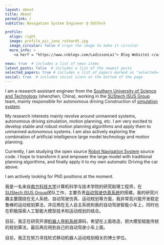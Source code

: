 ```yaml
---
layout: about
title: About
permalink: /
subtitle: Navigation System Engineer @ SUSTech

profile:
  align: right
  image: profile_pic_jona_ruthardt.jpg
  image_circular: false # crops the image to make it circular
  more_info: >
    <a herf = "https://www.cnblogs.com/LadissonLai"> Blog Website1 </a>

news: true  # includes a list of news items
latest_posts: false  # includes a list of the newest posts
selected_papers: true # includes a list of papers marked as "selected={true}"
social: true  # includes social icons at the bottom of the page
---
```



I am a research assistant engineer from the [Southern University of Science and Technology](https://www.sustech.edu.cn/) (shenzhen, China), working in the [SUStech ISUS Group](https://cse.sustech.edu.cn/faculty/~haoq/) team, mainly responsible for autonomous driving Construction of [simulation system](https://github.com/LadissonLai/AVP-Simulation). 

My research interests mainly revolve around unmanned systems, autonomous driving simulation, motion planning, etc. I am very excited to develop stable and robust motion planning algorithms and apply them to unmanned autonomous systems. I am also actively exploring the combination of artificial intelligence large model technology and motion planning.

Currently, I am studying the open source [Robot Navigation System](https://github.com/ros-planning/navigation) source code. I hope to transform it and empower the large model with traditional planning algorithms, and finally apply it to my own automatic Driving the car above.

I am actively looking for PhD positions at the moment.

我是一名来自[南方科技大学](https://www.sustech.edu.cn/)计算机科学与技术学院的研究助理工程师，在[SUStech ISUS Group](https://cse.sustech.edu.cn/faculty/~haoq/)团队工作，主要负责[自动驾驶仿真系统](https://github.com/LadissonLai/AVP-Simulation)的搭建。我的研究兴趣主要围绕在无人系统、自动驾驶仿真、运动规划等方面，我非常高兴能开发稳定鲁棒的运动规划算法，并应用在无人自主系统和我的自动驾驶智能小车上，同时也在积极探索人工智能大模型技术和运动规划的结合。

目前，我正在研究开源[机器人导航系统](https://github.com/ros-planning/navigation)源码，希望在上面改造，把大模型赋能传统的规划算法，最后再应用到自己的自动驾驶小车上面。

目前，我正在努力寻找轮式移动机器人运动规划相关的博士学位。
